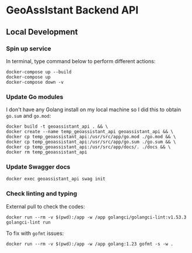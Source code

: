 # GeoAssIstant Backend API

## Local Development

### Spin up service
In terminal, type command below to perform different actions:

```
docker-compose up --build
docker-compose up
docker-compose down -v
```

### Update Go modules

I don't have any Golang install on my local machine so I did this to obtain `go.sum` and `go.mod`:

```
docker build -t geoassistant_api . && \
docker create --name temp_geoassistant_api geoassistant_api && \
docker cp temp_geoassistant_api:/usr/src/app/go.mod ./go.mod && \
docker cp temp_geoassistant_api:/usr/src/app/go.sum ./go.sum && \
docker cp temp_geoassistant_api:/usr/src/app/docs/. ./docs && \
docker rm temp_geoassistant_api
```

### Update Swagger docs

```
docker exec geoassistant_api swag init
```

### Check linting and typing

External pull to check the codes:

```
docker run --rm -v $(pwd):/app -w /app golangci/golangci-lint:v1.53.3 golangci-lint run
```

To fix with `gofmt` issues:

```
docker run --rm -v $(pwd):/app -w /app golang:1.23 gofmt -s -w .
```